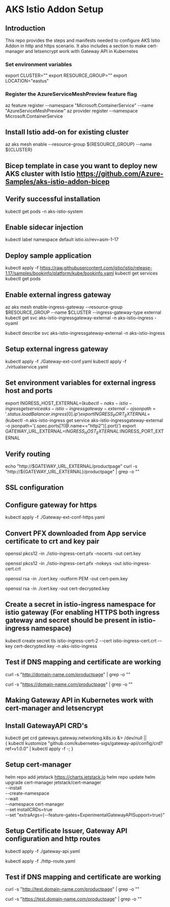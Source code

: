 # AKS Istio Addon Setup
## Introduction
This repo provides the steps and manifests needed to configure AKS Istio Addon in http and https scenario. It also includes a section to make cert-manager and letsencrypt work with Gateway API in Kubernetes

### Set environment variables
export CLUSTER=""
export RESOURCE_GROUP=""
export LOCATION="eastus"

### Register the AzureServiceMeshPreview feature flag
az feature register --namespace "Microsoft.ContainerService" --name "AzureServiceMeshPreview"
az provider register --namespace Microsoft.ContainerService

## Install Istio add-on for existing cluster
az aks mesh enable --resource-group ${RESOURCE_GROUP} --name ${CLUSTER}

## Bicep template in case you want to deploy new AKS cluster with Istio https://github.com/Azure-Samples/aks-istio-addon-bicep

## Verify successful installation
kubectl get pods -n aks-istio-system

## Enable sidecar injection
kubectl label namespace default istio.io/rev=asm-1-17

## Deploy sample application
kubectl apply -f https://raw.githubusercontent.com/istio/istio/release-1.17/samples/bookinfo/platform/kube/bookinfo.yaml
kubectl get services
kubectl get pods

## Enable external ingress gateway
az aks mesh enable-ingress-gateway --resource-group $RESOURCE_GROUP --name $CLUSTER --ingress-gateway-type external
kubectl get svc aks-istio-ingressgateway-external -n aks-istio-ingress -oyaml

kubectl describe svc aks-istio-ingressgateway-external -n aks-istio-ingress

## Setup external ingress gateway
kubectl apply -f ./Gateway-ext-conf.yaml
kubectl apply -f ./virtualservice.yaml

## Set environment variables for external ingress host and ports
export INGRESS_HOST_EXTERNAL=$(kubectl -n aks-istio-ingress get service aks-istio-ingressgateway-external -o jsonpath='{.status.loadBalancer.ingress[0].ip}')
export INGRESS_PORT_EXTERNAL=$(kubectl -n aks-istio-ingress get service aks-istio-ingressgateway-external -o jsonpath='{.spec.ports[?(@.name=="http2")].port}')
export GATEWAY_URL_EXTERNAL=$INGRESS_HOST_EXTERNAL:$INGRESS_PORT_EXTERNAL

## Verify routing
echo "http://$GATEWAY_URL_EXTERNAL/productpage"
curl -s "http://${GATEWAY_URL_EXTERNAL}/productpage" | grep -o "<title>.*</title>"

## SSL configuration

## Configure gateway for https
kubectl apply -f ./Gateway-ext-conf-https.yaml

## Convert PFX downloaded from App service certificate to crt and key pair
openssl pkcs12 -in ./istio-ingress-cert.pfx -nocerts -out cert.key

openssl pkcs12 -in ./istio-ingress-cert.pfx -nokeys -out istio-ingress-cert.crt

openssl rsa -in ./cert.key -outform PEM -out cert-pem.key

openssl rsa -in ./cert.key -out cert-decrypted.key

## Create a secret in istio-ingress namespace for istio gateway (For enabling HTTPS both ingress gateway and secret should be present in istio-ingress namespace)
kubectl create secret tls istio-ingress-cert-2 --cert istio-ingress-cert.crt --key cert-decrypted.key -n aks-istio-ingress

## Test if DNS mapping and certificate are working
curl -s "http://domain-name.com/productpage" | grep -o "<title>.*</title>"

curl -s "https://domain-name.com/productpage" | grep -o "<title>.*</title>"

## Making Gateway API in Kubernetes work with cert-manager and letsencrypt

## Install GatewayAPI CRD's
kubectl get crd gateways.gateway.networking.k8s.io &> /dev/null || \
  { kubectl kustomize "github.com/kubernetes-sigs/gateway-api/config/crd?ref=v1.0.0" | kubectl apply -f -; }

## Setup cert-manager
helm repo add jetstack https://charts.jetstack.io
helm repo update
helm upgrade cert-manager jetstack/cert-manager \
    --install \
    --create-namespace \
    --wait \
    --namespace cert-manager \
    --set installCRDs=true \
    --set "extraArgs={--feature-gates=ExperimentalGatewayAPISupport=true}"

## Setup Certificate Issuer, Gateway API configuration and http routes
kubectl apply -f ./gateway-api.yaml

kubectl apply -f ./http-route.yaml

## Test if DNS mapping and certificate are working
curl -s "http://test.domain-name.com/productpage" | grep -o "<title>.*</title>"

curl -s "https://test.domain-name.com/productpage" | grep -o "<title>.*</title>"







